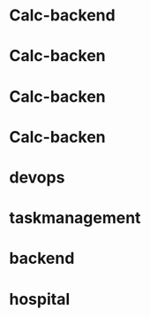 # Calc-backend
# Calc-backen
# Calc-backen
# Calc-backen
# devops
# taskmanagement
# backend
# hospital
